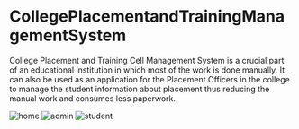 # CollegePlacementandTrainingManagementSystem
College Placement and Training Cell Management System is a crucial part of an educational institution in which most of the work is done manually. It can also be used as an application for the Placement Officers in the college to manage the student information about placement thus reducing the manual work and consumes less paperwork. 


![home](https://github.com/KhushiAMNyamathi/CollegePlacementandTrainingManagementSystem/assets/84464642/b4263de7-e883-4e5a-89ec-3b2430c251c6)
![admin](https://github.com/KhushiAMNyamathi/CollegePlacementandTrainingManagementSystem/assets/84464642/561344c6-f2a7-4c43-98b5-eed0e3a5c128)
![student](https://github.com/KhushiAMNyamathi/CollegePlacementandTrainingManagementSystem/assets/84464642/5064dbee-67b0-403c-b3e3-e8fc7fe21a92)
